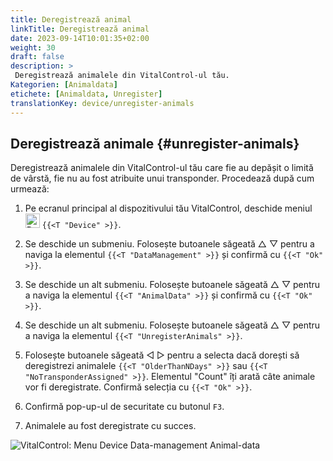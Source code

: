 ```yaml
---
title: Deregistrează animal
linkTitle: Deregistrează animal
date: 2023-09-14T10:01:35+02:00
weight: 30
draft: false
description: >
 Deregistrează animalele din VitalControl-ul tău.
Kategorien: [Animaldata]
etichete: [Animaldata, Unregister]
translationKey: device/unregister-animals
---
```

## Deregistrează animale {#unregister-animals}

Deregistrează animalele din VitalControl-ul tău care fie au depășit o limită de vârstă, fie nu au fost atribuite unui transponder. Procedează după cum urmează:

1. Pe ecranul principal al dispozitivului tău VitalControl, deschide meniul &nbsp;<img src="/icons/device.svg" width="23" align="bottom" alt="Device" /> `{{<T "Device" >}}`.

2. Se deschide un submeniu. Folosește butoanele săgeată △ ▽ pentru a naviga la elementul `{{<T "DataManagement" >}}` și confirmă cu `{{<T "Ok" >}}`.

3. Se deschide un alt submeniu. Folosește butoanele săgeată △ ▽ pentru a naviga la elementul `{{<T "AnimalData" >}}` și confirmă cu `{{<T "Ok" >}}`. 

4. Se deschide un alt submeniu. Folosește butoanele săgeată △ ▽ pentru a naviga la elementul `{{<T "UnregisterAnimals" >}}`.

5. Folosește butoanele săgeată ◁ ▷ pentru a selecta dacă dorești să deregistrezi animalele `{{<T "OlderThanNDays" >}}` sau `{{<T "NoTransponderAssigned" >}}`. Elementul "Count" îți arată câte animale vor fi deregistrate. Confirmă selecția cu `{{<T "Ok" >}}`.

6. Confirmă pop-up-ul de securitate cu butonul `F3`.

7. Animalele au fost deregistrate cu succes.

![VitalControl: Menu Device Data-management Animal-data](../images/unregister.png "Unregister")

